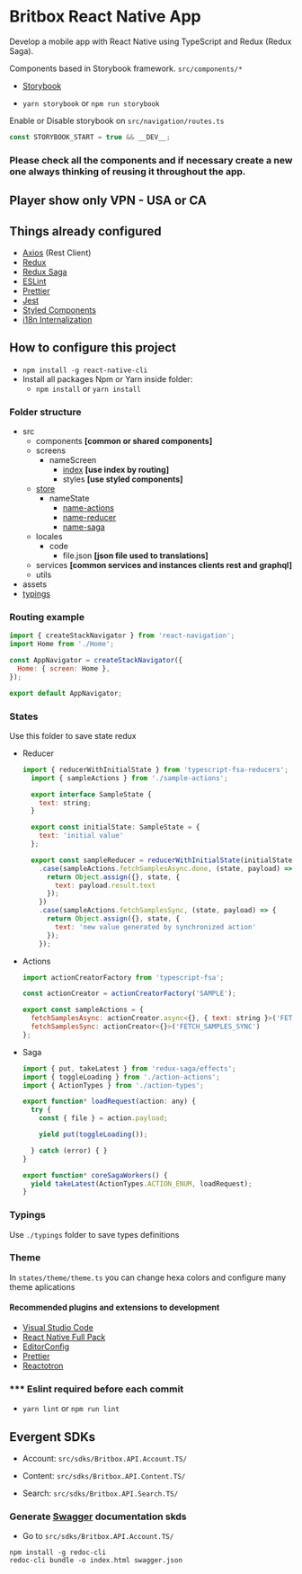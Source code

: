 # Britbox React Native App

Develop a mobile app with React Native using TypeScript and Redux (Redux Saga).

Components based in Storybook framework.
`src/components/*`

- [Storybook](https://storybook.js.org/)

- `yarn storybook` or `npm run storybook`

Enable or Disable storybook on `src/navigation/routes.ts`

```js
const STORYBOOK_START = true && __DEV__;
```

### **Please check all the components and if necessary create a new one always thinking of reusing it throughout the app.**

## Player show only VPN - USA or CA

## Things already configured

- [Axios](https://github.com/axios/axios) (Rest Client)
- [Redux](https://es.redux.js.org/)
- [Redux Saga](https://redux-saga.js.org/)
- [ESLint](https://eslint.org/)
- [Prettier](https://prettier.io/)
- [Jest](https://jestjs.io/)
- [Styled Components](https://www.styled-components.com/)
- [i18n Internalization](https://react.i18next.com/)

## How to configure this project

- `npm install -g react-native-cli`
- Install all packages Npm or Yarn inside folder:
  - `npm install` or `yarn install`

### Folder structure

- src
  - components **[common or shared components]**
  - screens
    - nameScreen
      - [index](#routing) **[use index by routing]**
      - styles **[use styled components]**
  - [store](#states)
    - nameState
      - [name-actions](#actions)
      - [name-reducer](#reducer)
      - [name-saga](#saga)
  - locales
    - code
      - file.json **[json file used to translations]**
  - services **[common services and instances clients rest and graphql]**
  - utils
- assets
- [typings](#typings)

### Routing example

```js
import { createStackNavigator } from 'react-navigation';
import Home from './Home';

const AppNavigator = createStackNavigator({
  Home: { screen: Home },
});

export default AppNavigator;
```

### States

Use this folder to save state redux

- Reducer

  ```js
  import { reducerWithInitialState } from 'typescript-fsa-reducers';
    import { sampleActions } from './sample-actions';

    export interface SampleState {
      text: string;
    }

    export const initialState: SampleState = {
      text: 'initial value'
    };

    export const sampleReducer = reducerWithInitialState(initialState)
      .case(sampleActions.fetchSamplesAsync.done, (state, payload) => {
        return Object.assign({}, state, {
          text: payload.result.text
        });
      })
      .case(sampleActions.fetchSamplesSync, (state, payload) => {
        return Object.assign({}, state, {
          text: 'new value generated by synchronized action'
        });
      });
  ```

- Actions

  ```js
  import actionCreatorFactory from 'typescript-fsa';

  const actionCreator = actionCreatorFactory('SAMPLE');

  export const sampleActions = {
    fetchSamplesAsync: actionCreator.async<{}, { text: string }>('FETCH_SAMPLES_ASYNC'),
    fetchSamplesSync: actionCreator<{}>('FETCH_SAMPLES_SYNC')
  };
  ```

- Saga

  ```js
  import { put, takeLatest } from 'redux-saga/effects';
  import { toggleLoading } from './action-actions';
  import { ActionTypes } from './action-types';

  export function* loadRequest(action: any) {
    try {
      const { file } = action.payload;

      yield put(toggleLoading());

    } catch (error) { }
  }

  export function* coreSagaWorkers() {
    yield takeLatest(ActionTypes.ACTION_ENUM, loadRequest);
  }
  ```

### Typings

Use `./typings` folder to save types definitions

### Theme

In `states/theme/theme.ts` you can change hexa colors and configure many theme aplications

#### Recommended plugins and extensions to development

- [Visual Studio Code](https://code.visualstudio.com/)
- [React Native Full Pack](https://marketplace.visualstudio.com/items?itemName=kelset.rn-full-pack)
- [EditorConfig](https://marketplace.visualstudio.com/items?itemName=EditorConfig.EditorConfig)
- [Prettier](https://marketplace.visualstudio.com/items?itemName=esbenp.prettier-vscode)
- [Reactotron](https://github.com/infinitered/reactotron)

<!-- ## Notifications with One Signal

- [One Signal](https://onesignal.com/) -->

<!-- ## Build by App Center and CD staging and production

- [App Center](https://appcenter.ms) -->

### *** Eslint required before each commit

- `yarn lint` or `npm run lint`

## Evergent SDKs

- Account: `src/sdks/Britbox.API.Account.TS/`

- Content: `src/sdks/Britbox.API.Content.TS/`

- Search: `src/sdks/Britbox.API.Search.TS/`

### Generate [Swagger](https://swagger.io/) documentation skds

- Go to `src/sdks/Britbox.API.Account.TS/`

```
npm install -g redoc-cli
redoc-cli bundle -o index.html swagger.json
```
